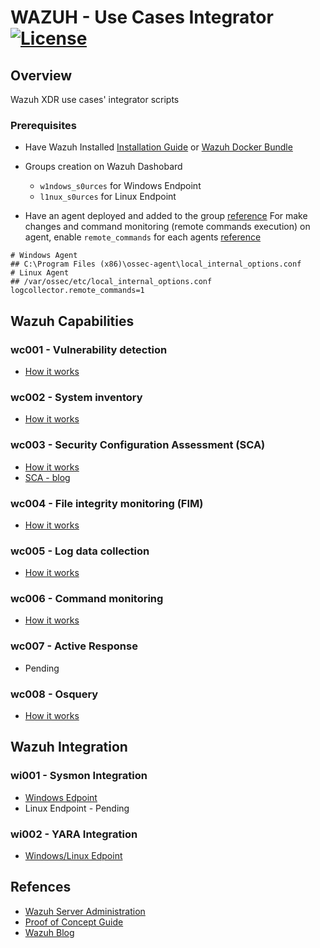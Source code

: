 # WAZUH - Use Cases Integrator [![License](https://img.shields.io/badge/License-MIT-blue.svg)](https://opensource.org/license/mit/)

## Overview

Wazuh XDR use cases' integrator scripts 

### Prerequisites
- Have Wazuh Installed [Installation Guide](https://documentation.wazuh.com/current/deployment-options/index.html) or [Wazuh Docker Bundle](https://github.com/lr2t9iz/wazuh-docker-bundle)

- Groups creation on Wazuh Dashobard
  - `w1ndows_s0urces` for Windows Endpoint
  - `l1nux_s0urces` for Linux Endpoint

- Have an agent deployed and added to the group [reference](https://documentation.wazuh.com/current/installation-guide/wazuh-agent/index.html)
For make changes and command monitoring (remote commands execution) on agent, enable `remote_commands` for each agents [reference](https://documentation.wazuh.com/current/user-manual/capabilities/command-monitoring/how-it-works.html)
```
# Windows Agent
## C:\Program Files (x86)\ossec-agent\local_internal_options.conf
# Linux Agent
## /var/ossec/etc/local_internal_options.conf
logcollector.remote_commands=1
```

## Wazuh Capabilities

### wc001 - Vulnerability detection
- [How it works](https://documentation.wazuh.com/current/user-manual/capabilities/vulnerability-detection/how-it-works.html)

### wc002 - System inventory
- [How it works](https://documentation.wazuh.com/current/user-manual/capabilities/system-inventory/how-it-works.html)

### wc003 - Security Configuration Assessment (SCA)
- [How it works](https://documentation.wazuh.com/current/user-manual/capabilities/sec-config-assessment/how-it-works.html)
- [SCA - blog](https://wazuh.com/blog/security-configuration-assessment/)

### wc004 - File integrity monitoring (FIM)
- [How it works](https://documentation.wazuh.com/current/user-manual/capabilities/file-integrity/how-it-works.html)

### wc005 - Log data collection
- [How it works](https://documentation.wazuh.com/current/user-manual/capabilities/log-data-collection/how-it-works.html)

### wc006 - Command monitoring
- [How it works](https://documentation.wazuh.com/current/user-manual/capabilities/command-monitoring/how-it-works.html)

### wc007 - Active Response
- Pending

### wc008 - Osquery
- [How it works](https://documentation.wazuh.com/current/user-manual/capabilities/osquery.html#how-it-works)

## Wazuh Integration

### wi001 - Sysmon Integration
- [Windows Edpoint](https://documentation.wazuh.com/current/user-manual/manager/wazuh-archives.html#sysmon-integration)
- Linux Endpoint - Pending

### wi002 - YARA Integration
- [Windows/Linux Edpoint](https://documentation.wazuh.com/current/proof-of-concept-guide/detect-malware-yara-integration.html)

## Refences
- [Wazuh Server Administration](https://documentation.wazuh.com/current/user-manual/manager/index.html)
- [Proof of Concept Guide](https://documentation.wazuh.com/current/proof-of-concept-guide/index.html)
- [Wazuh Blog](https://wazuh.com/blog/)
